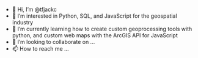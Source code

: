 - 👋 Hi, I’m @tfjackc
- 👀 I’m interested in Python, SQL, and JavaScript for the geospatial industry
- 🌱 I’m currently learning how to create custom geoprocessing tools with python, and custom web maps with the ArcGIS API for JavaScript
- 💞️ I’m looking to collaborate on ...
- 📫 How to reach me ...

<!---
tfjackc/tfjackc is a ✨ special ✨ repository because its `README.md` (this file) appears on your GitHub profile.
You can click the Preview link to take a look at your changes.
--->
